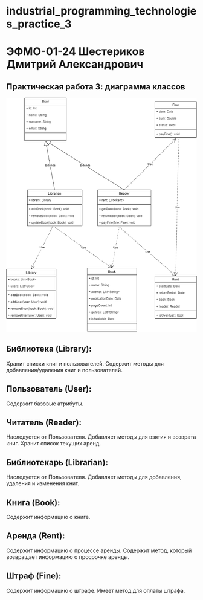# industrial_programming_technologies_practice_3
# ЭФМО-01-24 Шестериков Дмитрий Александрович
## Практическая работа 3: диаграмма классов

![диаграмма классов](https://github.com/shester1kov/industrial_programming_technologies_practice_3/blob/main/%D0%B4%D0%B8%D0%B0%D0%B3%D1%80%D0%B0%D0%BC%D0%BC%D0%B0%20%D0%BA%D0%BB%D0%B0%D1%81%D1%81%D0%BE%D0%B2.png)


## Библиотека (Library):
Хранит списки книг и пользователей.
Содержит методы для добавления/удаления книг и пользователей.

## Пользователь (User):
Содержит базовые атрибуты.
## Читатель (Reader):
Наследуется от Пользователя.
Добавляет методы для взятия и возврата книг.
Хранит список текущих аренд.
## Библиотекарь (Librarian):
Наследуется от Пользователя.
Добавляет методы для добавления, удаления и изменения книг.
## Книга (Book):
Содержит информацию о книге.

## Аренда (Rent):
Содержит информацию о процессе аренды.
Содержит метод, который возвращает информацию о просрочке аренды.
## Штраф (Fine):
Содержит информацию о штрафе.
Имеет метод для оплаты штрафа.

